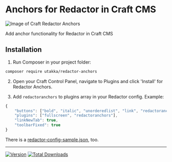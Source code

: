 # Anchors for Redactor in Craft CMS

![Image of Craft Redactor Anchors](./preview.jpg)

Add anchor functionality for Redactor in Craft CMS

## Installation

1. Run Composer in your project folder:

```sh
composer require utakka/redactor-anchors
```

2. Open your Craft Control Panel, navigate to Plugins and click 'Install' for Redactor Anchors.

3. Add `redactoranchors` to plugins array in your Redactor config. Example:
```js
{
    "buttons": ["bold", "italic", "unorderedlist", "link", "redactoranchors", "image"],
    "plugins": ["fullscreen", "redactoranchors"],
    "linkNewTab": true,
    "toolbarFixed": true
}
```
There is a [redactor-config-sample.json](./redactor-config-sample.json), too.

---

<p>
<a href="https://packagist.org/packages/utakka/redactor-anchors"><img src="https://img.shields.io/packagist/v/utakka/redactor-anchors?label=Version" alt="Version"></a>
<a href="https://packagist.org/packages/utakka/redactor-anchors/stats"><img src="https://img.shields.io/packagist/dt/utakka/redactor-anchors?label=Downloads" alt="Total Downloads"></a>
</p>
